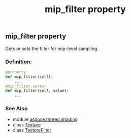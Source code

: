 ﻿---
title: mip_filter property
second_title: Aspose.3D for Python via .NET API References
description: 
type: docs
weight: 170
url: /python-net/aspose.threed.shading/texture/mip_filter/
is_root: false
---

## mip_filter property


Gets or sets the filter for mip-level sampling.
### Definition:
```python
@property
def mip_filter(self):
    ...
@mip_filter.setter
def mip_filter(self, value):
    ...
```

### See Also
* module [aspose.threed.shading](../../)
* class [Texture](/3d/python-net/aspose.threed.shading/texture)
* class [TextureFilter](/3d/python-net/aspose.threed.shading/texturefilter)
